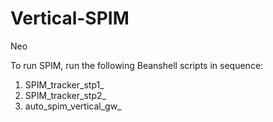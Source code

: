 # Vertical-SPIM
Neo

To run SPIM, run the following Beanshell scripts in sequence: 
1. SPIM_tracker_stp1_
2. SPIM_tracker_stp2_
3. auto_spim_vertical_gw_
